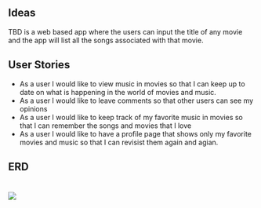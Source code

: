 




## Ideas
TBD is a web based app where the users can input the title of any movie and the app will list all the songs associated with that movie.  


## User Stories
- As a user I would like to view music in movies so that I can keep up to date on what is happening in the world of movies and music.
- As a user I would like to leave comments so that other users can see my opinions
- As a user I would like to keep track of my favorite music in movies so that I can remember the songs and movies that I love
- As a user I would like to have a profile page that shows only my favorite movies and music so that I can revisist them again and agian.


## ERD

# ![](/images/ERD.png)
